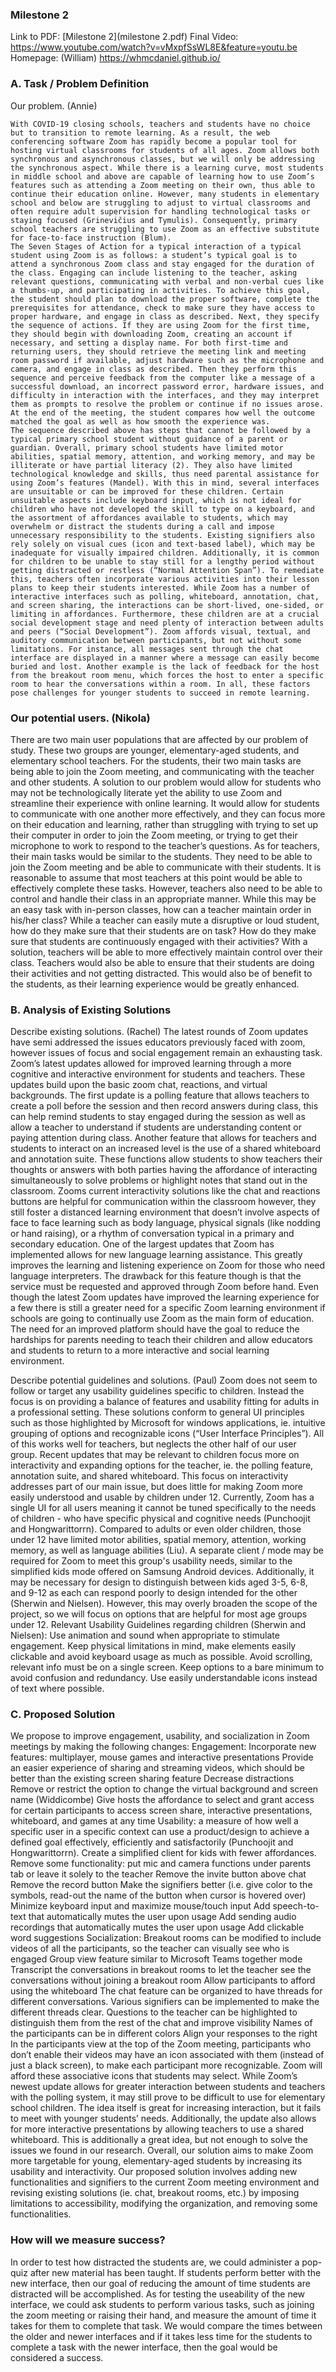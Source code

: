 ### Milestone 2

Link to PDF: [Milestone 2](milestone 2.pdf)
Final Video: https://www.youtube.com/watch?v=vMxpfSsWL8E&feature=youtu.be
Homepage: (William)
https://whmcdaniel.github.io/
### A. Task / Problem Definition
Our problem. (Annie)

	With COVID-19 closing schools, teachers and students have no choice but to transition to remote learning. As a result, the web conferencing software Zoom has rapidly become a popular tool for hosting virtual classrooms for students of all ages. Zoom allows both synchronous and asynchronous classes, but we will only be addressing the synchronous aspect. While there is a learning curve, most students in middle school and above are capable of learning how to use Zoom’s features such as attending a Zoom meeting on their own, thus able to continue their education online. However, many students in elementary school and below are struggling to adjust to virtual classrooms and often require adult supervision for handling technological tasks or staying focused (Grinevičius and Tymulis). Consequently, primary school teachers are struggling to use Zoom as an effective substitute for face-to-face instruction (Blum).
	The Seven Stages of Action for a typical interaction of a typical student using Zoom is as follows: a student’s typical goal is to attend a synchronous Zoom class and stay engaged for the duration of the class. Engaging can include listening to the teacher, asking relevant questions, communicating with verbal and non-verbal cues like a thumbs-up, and participating in activities. To achieve this goal, the student should plan to download the proper software, complete the prerequisites for attendance, check to make sure they have access to proper hardware, and engage in class as described. Next, they specify the sequence of actions. If they are using Zoom for the first time, they should begin with downloading Zoom, creating an account if necessary, and setting a display name. For both first-time and returning users, they should retrieve the meeting link and meeting room password if available, adjust hardware such as the microphone and camera, and engage in class as described. Then they perform this sequence and perceive feedback from the computer like a message of a successful download, an incorrect password error, hardware issues, and difficulty in interaction with the interfaces, and they may interpret them as prompts to resolve the problem or continue if no issues arose. At the end of the meeting, the student compares how well the outcome matched the goal as well as how smooth the experience was.
	The sequence described above has steps that cannot be followed by a typical primary school student without guidance of a parent or guardian. Overall, primary school students have limited motor abilities, spatial memory, attention, and working memory, and may be illiterate or have partial literacy (2). They also have limited technological knowledge and skills, thus need parental assistance for using Zoom’s features (Mandel). With this in mind, several interfaces are unsuitable or can be improved for these children. Certain unsuitable aspects include keyboard input, which is not ideal for children who have not developed the skill to type on a keyboard, and the assortment of affordances available to students, which may overwhelm or distract the students during a call and impose unnecessary responsibility to the students. Existing signifiers also rely solely on visual cues (icon and text-based label), which may be inadequate for visually impaired children. Additionally, it is common for children to be unable to stay still for a lengthy period without getting distracted or restless (“Normal Attention Span”). To remediate this, teachers often incorporate various activities into their lesson plans to keep their students interested. While Zoom has a number of interactive interfaces such as polling, whiteboard, annotation, chat, and screen sharing, the interactions can be short-lived, one-sided, or limiting in affordances. Furthermore, these children are at a crucial social development stage and need plenty of interaction between adults and peers (“Social Development”). Zoom affords visual, textual, and auditory communication between participants, but not without some limitations. For instance, all messages sent through the chat interface are displayed in a manner where a message can easily become buried and lost. Another example is the lack of feedback for the host from the breakout room menu, which forces the host to enter a specific room to hear the conversations within a room. In all, these factors pose challenges for younger students to succeed in remote learning. 


### Our potential users. (Nikola)

There are two main user populations that are affected by our problem of study. These two groups are younger, elementary-aged students, and elementary school teachers. For the students, their two main tasks are being able to join the Zoom meeting, and communicating with the teacher and other students. A solution to our problem would allow for students who may not be technologically literate yet the ability to use Zoom and streamline their experience with online learning. It would allow for students to communicate with one another more effectively, and they can focus more on their education and learning, rather than struggling with trying to set up their computer in order to join the Zoom meeting, or trying to get their microphone to work to respond to the teacher’s questions. As for teachers, their main tasks would be similar to the students. They need to be able to join the Zoom meeting and be able to communicate with their students. It is reasonable to assume that most teachers at this point would be able to effectively complete these tasks. However, teachers also need to be able to control and handle their class in an appropriate manner. While this may be an easy task with in-person classes, how can a teacher maintain order in his/her class? While a teacher can easily mute a disruptive or loud student, how do they make sure that their students are on task? How do they make sure that students are continuously engaged with their activities? With a solution, teachers will be able to more effectively maintain control over their class. Teachers would also be able to ensure that their students are doing their activities and not getting distracted. This would also be of benefit to the students, as their learning experience would be greatly enhanced.


### B. Analysis of Existing Solutions
Describe existing solutions. (Rachel)
The latest rounds of Zoom updates have semi addressed the issues educators previously faced with zoom, however issues of focus and social engagement remain an exhausting task. Zoom’s latest updates allowed for improved learning through a more cognitive and interactive environment for students and teachers. These updates build upon the basic zoom chat, reactions, and virtual backgrounds. The first update is a polling feature that allows teachers to create a poll before the session and then record answers during class, this can help remind students to stay engaged during the session as well as allow a teacher to understand if students are understanding content or paying attention during class. Another feature that allows for teachers and students to interact on an increased level is the use of a shared whiteboard and annotation suite. These functions allow students to show teachers their thoughts or answers with both parties having the affordance of interacting simultaneously to solve problems or highlight notes that stand out in the classroom. Zooms current interactivity solutions like the chat and reactions buttons are helpful for communication within the classroom however, they still foster a distanced learning environment that doesn’t involve aspects of face to face learning such as body language, physical signals (like nodding or hand raising), or a rhythm of conversation typical in a primary and secondary education. One of the largest updates that Zoom has implemented allows for new language learning assistance. This greatly improves the learning and listening experience on Zoom for those who need language interpreters. The drawback for this feature though is that the service must be requested and approved through Zoom before hand. Even though the latest Zoom updates have improved the learning experience for a few there is still a greater need for a specific Zoom learning environment if schools are going to continually use Zoom as the main form of education. The need for an improved platform should have the goal to reduce the hardships for parents needing to teach their children and allow educators and students to return to a more interactive and social learning environment.  


Describe potential guidelines and solutions. (Paul)
Zoom does not seem to follow or target any usability guidelines specific to children. Instead the focus is on providing a balance of features and usability fitting for adults in a professional setting. These solutions conform to general UI principles such as those highlighted by Microsoft for windows applications, ie. intuitive grouping of options and recognizable icons (“User Interface Principles”). All of this works well for teachers, but neglects the other half of our user group. Recent updates that may be relevant to children focus more on interactivity and expanding options for the teacher, ie. the polling feature, annotation suite, and shared whiteboard. This focus on interactivity addresses part of our main issue, but does little for making Zoom more easily understood and usable by children under 12. Currently, Zoom has a single UI for all users meaning it cannot be tuned specifically to the needs of children - who have specific physical and cognitive needs (Punchoojit and Hongwarittorrn). Compared to adults or even older children, those under 12 have limited motor abilities, spatial memory, attention, working memory, as well as language abilities (Liu). A separate client / mode may be required for Zoom to meet this group's usability needs, similar to the simplified kids mode offered on Samsung Android devices. Additionally, it may be necessary for design to distinguish between kids aged 3-5, 6-8, and 9-12 as each can respond poorly to design intended for the other (Sherwin and Nielsen). However, this may overly broaden the scope of the project, so we will focus on options that are helpful for most age groups under 12.
Relevant Usability Guidelines regarding children (Sherwin and Nielsen):
Use animation and sound when appropriate to stimulate engagement.
Keep physical limitations in mind, make elements easily clickable and avoid keyboard usage as much as possible.
Avoid scrolling, relevant info must be on a single screen.
Keep options to a bare minimum to avoid confusion and redundancy. 
Use easily understandable icons instead of text where possible.


### C. Proposed Solution

We propose to improve engagement, usability, and socialization in Zoom meetings by making the following changes:
Engagement:
Incorporate new features: multiplayer, mouse games and interactive presentations
Provide an easier experience of sharing and streaming videos, which should be better than the existing screen sharing feature
Decrease distractions
Remove or restrict the option to change the virtual background and screen name (Widdicombe)
Give hosts the affordance to select and grant access for certain participants to access screen share, interactive presentations, whiteboard, and games at any time
Usability: a measure of how well a specific user in a specific context can use a product/design to achieve a defined goal effectively, efficiently and satisfactorily (Punchoojit and Hongwarittorrn).
Create a simplified client for kids with fewer affordances.
Remove some functionality: 
put mic and camera functions under parents tab or leave it solely to the teacher
Remove the invite button above chat
Remove the record button
Make the signifiers better (i.e. give color to the symbols, read-out the name of the button when cursor is hovered over)
Minimize keyboard input and maximize mouse/touch input
Add speech-to-text that automatically mutes the user upon usage
Add sending audio recordings that automatically mutes the user upon usage
Add clickable word suggestions
Socialization: 
Breakout rooms can be modified to include videos of all the participants, so the teacher can visually see who is engaged
Group view feature similar to Microsoft Teams together mode
Transcript the conversations in breakout rooms to let the teacher see the conversations without joining a breakout room
Allow participants to afford using the whiteboard
The chat feature can be organized to have threads for different conversations. Various signifiers can be implemented to make the different threads clear.
Questions to the teacher can be highlighted to distinguish them from the rest of the chat and improve visibility 
Names of the participants can be in different colors
Align your responses to the right
In the participants view at the top of the Zoom meeting, participants who don’t enable their videos may have an icon associated with them (instead of just a black screen), to make each participant more recognizable. Zoom will afford these associative icons that students may select.
While Zoom’s newest update allows for greater interaction between students and teachers with the polling system, it may still prove to be difficult to use for elementary school children. The idea itself is great for increasing interaction, but it fails to meet with younger students’ needs. Additionally, the update also allows for more interactive presentations by allowing teachers to use a shared whiteboard. This is additionally a great idea, but not enough to solve the issues we found in our research. Overall, our solution aims to make Zoom more targetable for young, elementary-aged students by increasing its usability and interactivity. Our proposed solution involves adding new functionalities and signifiers to the current Zoom meeting environment and revising existing solutions (ie. chat, breakout rooms, etc.) by imposing limitations to accessibility, modifying the organization, and removing some functionalities. 


### How will we measure success?

In order to test how distracted the students are, we could administer a pop-quiz after new material has been taught. If students perform better with the new interface, then our goal of reducing the amount of time students are distracted will be accomplished.
As for testing the useability of the new interface, we could ask students to perform various tasks, such as joining the zoom meeting or raising their hand, and measure the amount of time it takes for them to complete that task. We would compare the times between the older and newer interfaces and if it takes less time for the students to complete a task with the newer interface, then the goal would be considered a success.



